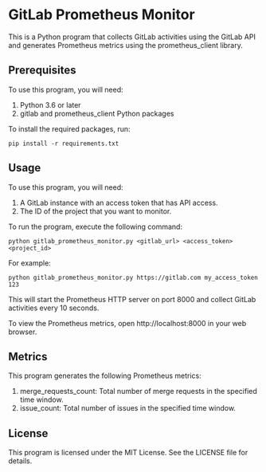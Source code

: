 # GitLab Prometheus Monitor

This is a Python program that collects GitLab activities using the GitLab API and generates Prometheus metrics using the prometheus_client library.
## Prerequisites

To use this program, you will need:

1. Python 3.6 or later
2. gitlab and prometheus_client Python packages

To install the required packages, run:

`pip install -r requirements.txt`

## Usage

To use this program, you will need:

1. A GitLab instance with an access token that has API access.
2. The ID of the project that you want to monitor.

To run the program, execute the following command:


`python gitlab_prometheus_monitor.py <gitlab_url> <access_token> <project_id>`

For example:

`python gitlab_prometheus_monitor.py https://gitlab.com my_access_token 123`

This will start the Prometheus HTTP server on port 8000 and collect GitLab activities every 10 seconds.

To view the Prometheus metrics, open http://localhost:8000 in your web browser.
## Metrics

This program generates the following Prometheus metrics:

1. merge_requests_count: Total number of merge requests in the specified time window.
2. issue_count: Total number of issues in the specified time window.

## License

This program is licensed under the MIT License. See the LICENSE file for details.

